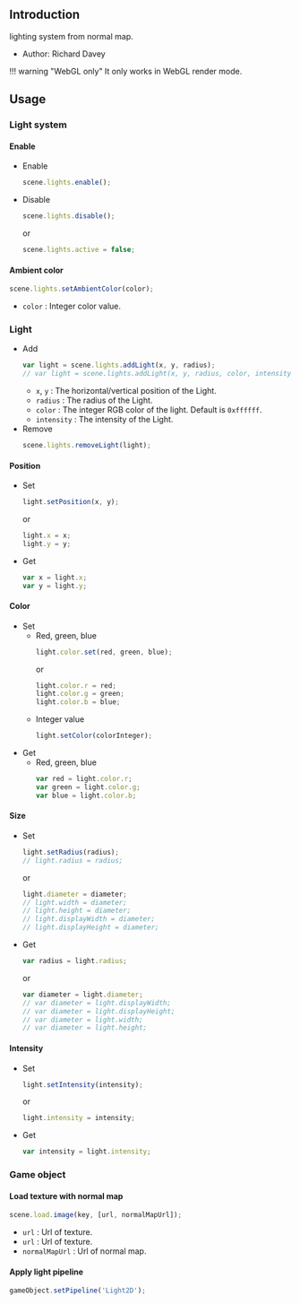 ## Introduction

lighting system from normal map.

- Author: Richard Davey

!!! warning "WebGL only"
    It only works in WebGL render mode.

## Usage

### Light system

#### Enable

- Enable
    ```javascript
    scene.lights.enable();
    ```
- Disable
    ```javascript
    scene.lights.disable();
    ```
    or
    ```javascript
    scene.lights.active = false;
    ```

#### Ambient color

```javascript
scene.lights.setAmbientColor(color);
```

- `color` : Integer color value.

### Light

- Add
    ```javascript
    var light = scene.lights.addLight(x, y, radius);
    // var light = scene.lights.addLight(x, y, radius, color, intensity);
    ```
    - `x`, `y` : The horizontal/vertical position of the Light.
    - `radius` : The radius of the Light.
    - `color` : The integer RGB color of the light. Default is `0xffffff`.
    - `intensity` : The intensity of the Light.
- Remove
    ```javascript
    scene.lights.removeLight(light);
    ```

#### Position

- Set
    ```javascript
    light.setPosition(x, y);
    ```
    or
    ```javascript
    light.x = x;
    light.y = y;
    ```
- Get
    ```javascript
    var x = light.x;
    var y = light.y;
    ```

#### Color

- Set
    - Red, green, blue
        ```javascript
        light.color.set(red, green, blue);
        ```
        or
        ```javascript
        light.color.r = red;
        light.color.g = green;
        light.color.b = blue;
        ```
    - Integer value
        ```javascript
        light.setColor(colorInteger);
        ```
- Get
    - Red, green, blue
        ```javascript
        var red = light.color.r;
        var green = light.color.g;
        var blue = light.color.b;
        ```

#### Size

- Set
    ```javascript
    light.setRadius(radius);
    // light.radius = radius;
    ```
    or
    ```javascript
    light.diameter = diameter;
    // light.width = diameter;
    // light.height = diameter;
    // light.displayWidth = diameter;
    // light.displayHeight = diameter;
    ```
- Get
    ```javascript
    var radius = light.radius;
    ```
    or
    ```javascript
    var diameter = light.diameter;
    // var diameter = light.displayWidth;
    // var diameter = light.displayHeight;
    // var diameter = light.width;
    // var diameter = light.height;
    ```

#### Intensity

- Set
    ```javascript
    light.setIntensity(intensity);
    ```
    or
    ```javascript
    light.intensity = intensity;
    ```
- Get
    ```javascript
    var intensity = light.intensity;
    ```

### Game object

#### Load texture with normal map

```javascript
scene.load.image(key, [url, normalMapUrl]);
```

- `url` : Url of texture.
- `url` : Url of texture.
- `normalMapUrl` : Url of normal map.

#### Apply light pipeline

```javascript
gameObject.setPipeline('Light2D');
```
